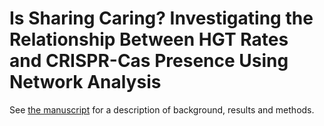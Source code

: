 # Is Sharing Caring? Investigating the Relationship Between HGT Rates and CRISPR-Cas Presence Using Network Analysis

See [the manuscript](./writing/documents/thesis/thesis.pdf) for a description of background, results and methods.
